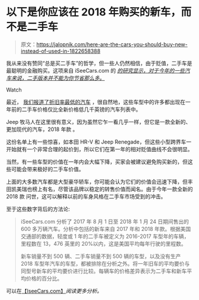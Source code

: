 # 以下是你应该在 2018 年购买的新车，而不是二手车

> 原文：<https://jalopnik.com/here-are-the-cars-you-should-buy-new-instead-of-used-in-1822658388>

我从来没有赞同“总是买二手车”的哲学，但一些人仍然相信，由于贬值，二手车是最聪明的金融购买。这项来自 iSeeCars.com 的 [*的研究显示，对于今年的一些汽车来说，二手版本并不能为你节省那么多。*](https://www.iseecars.com/used-car-finder#section=studies&study=cars_to_buy_new) 

Watch

最近， [我们报道了折旧率最低的汽车](https://jalopnik.com/the-best-resale-list-for-2018-is-basically-all-trucks-a-1822584771) ，很自然地，这些车型中的许多都出现在一年前的二手车价格仅比全新价格低几千英镑的汽车列表中。

Jeep 牧马人在这里很有意义，因为虽然它乍一看几乎一样，但它是一款全新的、更加现代的汽车，2018 年款 。

这份名单上有一些惊喜，如本田 HR-V 和 Jeep Renegade，但这些小型跨界车一开始就有一个非常合理的起价到，所以它们在第一年的相对贬值曲线不会很明显。

当然，有一些车型的价值在一年内会大幅下降，买家会被建议避免购买新的，但这些可能会带来极好的二手车价值。

上面的大多数汽车都是大型豪华轿车，你可能会认为它们的价值会迅速下降，但丰田凯美瑞也榜上有名，尽管该品牌以稳定的转售价值而闻名。由于今年一款全新的 2018 款 问世，这可以解释以前的车身风格在二手车市场受到的冲击。

至于这些数字背后的方法论:

> iSeeCars.com 分析了 2017 年 8 月 1 日至 2018 年 1 月 24 日期间售出的 600 多万辆汽车。分析中包括的新车来自 2017 年和 2018 年款。根据美国交通部的数据，轻度或 1 年的二手车被定义为 2016-2017 车型年的车辆，里程数在 13，476 英里的 20%以内，这是美国平均每年行驶的里程数。
> 
> 新车销量不到 500 辆、二手车销量不到 500 辆的车型，以及没有生产 2018 车型年汽车的车型，都被排除在分析之外。将一年旧车的平均要价与同型号新车的平均要价进行比较。每辆车的价格差异表示为二手车和新车平均价格的百分比。

可以在[【IseeCars.com】](https://www.iseecars.com/used-car-finder#section=studies&study=cars_to_buy_new)*阅读更多分析。*